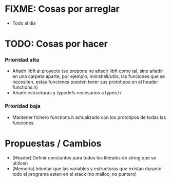 
# FIXME: Cosas por arreglar
- Todo al dia

# TODO: Cosas por hacer
### Prioridad alta
- Añadir libft al proyecto
		(se propone no añadir libft como tal, sino añadir en una carpeta aparte, por ejemplo, minishell/utils, las funciones que se necesiten. estas funciones pueden tener sus prototipos en el header functions.h)
- Añadir estructuras y typedefs necesarios a types.h
### Prioridad baja
- Mantener fichero functions.h actualizado con los prototipos de todas las funciones

# Propuestas / Cambios
- [Header] Definir constantes para todos los literales de string que se utilicen
- [Memoria] Intentar que las variables y estructuras que existan durante todo el programa esten en el stack (no malloc, no puntero)
